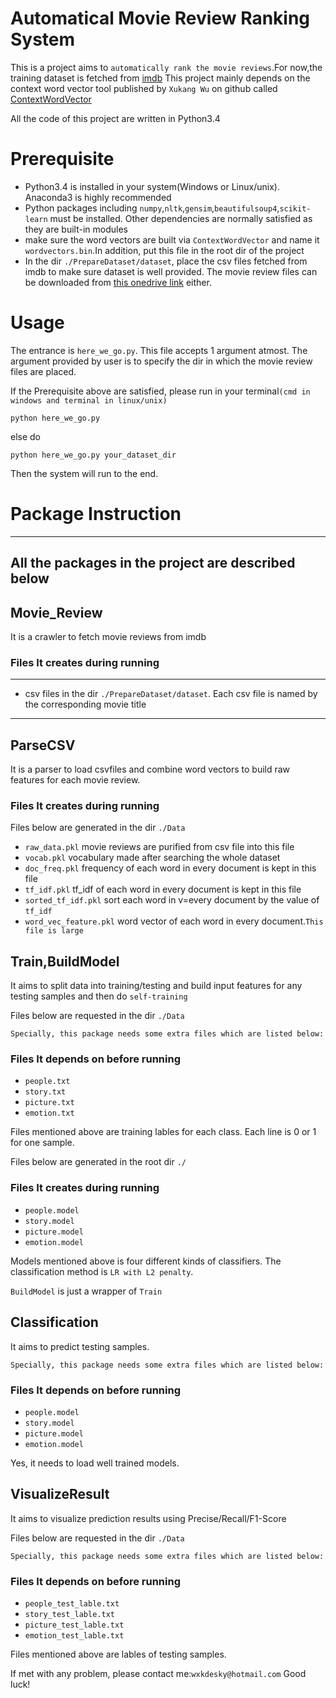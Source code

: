 # Automatical Movie Review Ranking System
This is a project aims to `automatically rank the movie reviews`.For now,the training dataset is fetched from [imdb](http://www.imdb.com)
This project mainly depends on the context word vector tool published by `Xukang Wu` on github called [ContextWordVector](https://github.com/wxkdesky/ContextWordVectors)

All the code of this project are written in Python3.4
# Prerequisite
* Python3.4 is installed in your system(Windows or Linux/unix). Anaconda3 is highly recommended
* Python packages including `numpy`,`nltk`,`gensim`,`beautifulsoup4`,`scikit-learn` must be installed. Other dependencies are normally satisfied as they are built-in modules
* make sure the word vectors are built via `ContextWordVector` and name it `wordvectors.bin`.In addition, put this file in the root dir of the project
* In the dir `./PrepareDataset/dataset`, place the csv files fetched from imdb to make sure dataset is well provided. The movie review files can be downloaded from [this onedrive link](https://1drv.ms/f/s!AoNNtfHIv_BvpN0Y1pLBH0yPU426HA) either.

# Usage
The entrance is `here_we_go.py`. This file accepts 1 argument atmost. The argument provided by user is to specify the dir in which the movie review files are placed.

If the Prerequisite above are satisfied, please run in your terminal`(cmd in windows and terminal in linux/unix)`

`python here_we_go.py`

else do

`python here_we_go.py your_dataset_dir`

Then the system will run to the end.

# Package Instruction
---------------------------------------------
All the packages in the project are described below
---------------------------------------------
## Movie_Review
It is a crawler to fetch movie reviews from imdb

### Files It creates during running
---------------------------------------------
* csv files in the dir `./PrepareDataset/dataset`. Each csv file is named by the corresponding movie title

---------------------------------------------
## ParseCSV
It is a parser to load csvfiles and combine word vectors to build raw features for each movie review.

### Files It creates during running
Files below are generated in the dir `./Data`
* `raw_data.pkl` movie reviews are purified from csv file into this file
* `vocab.pkl` vocabulary made after searching the whole dataset
* `doc_freq.pkl` frequency of each word in every document is kept in this file
* `tf_idf.pkl` tf_idf of each word in every document is kept in this file
* `sorted_tf_idf.pkl` sort each word in v=every document by the value of `tf_idf`
* `word_vec_feature.pkl` word vector of each word in every document.`This file is large`

## Train,BuildModel
It aims to split data into training/testing and build input features for any testing samples and then do `self-training`

Files below are requested in the dir `./Data`

`Specially, this package needs some extra files which are listed below:`

### Files It depends on before running
* `people.txt`
* `story.txt`
* `picture.txt`
* `emotion.txt`

Files mentioned above are training lables for each class. Each line is 0 or 1 for one sample.

Files below are generated in the root dir `./`

### Files It creates during running
* `people.model`
* `story.model`
* `picture.model`
* `emotion.model`

Models mentioned above is four different kinds of classifiers. The classification method is `LR with L2 penalty`.

`BuildModel` is just a wrapper of `Train`

## Classification
It aims to predict testing samples.

`Specially, this package needs some extra files which are listed below:`

### Files It depends on before running
* `people.model`
* `story.model`
* `picture.model`
* `emotion.model`

Yes, it needs to load well trained models.

## VisualizeResult
It aims to visualize prediction results using Precise/Recall/F1-Score

Files below are requested in the dir `./Data`

`Specially, this package needs some extra files which are listed below:`

### Files It depends on before running
* `people_test_lable.txt`
* `story_test_lable.txt`
* `picture_test_lable.txt`
* `emotion_test_lable.txt`

Files mentioned above are lables of testing samples.


If met with any problem, please contact me:`wxkdesky@hotmail.com`
Good luck!
